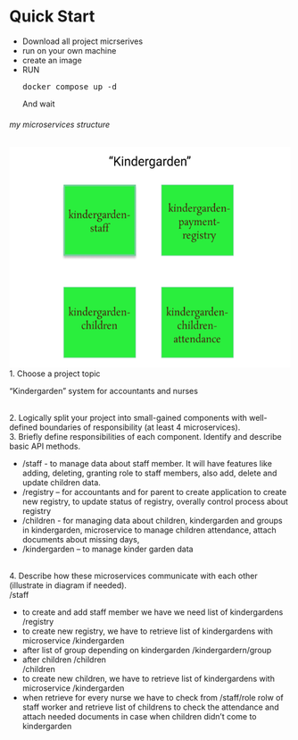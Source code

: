 <h1>Quick Start</h1>
<ul><li>
Download all project micrserives
</li><li>
run on your own machine
</li><li>
create an image
</li><li>
RUN <pre>docker compose up -d</pre>
</li>
And wait
</ul>
<h6>my microservices structure </h6>
<img src = "https://github.com/balamanova/docker/blob/master/micro.png?raw=true" />
<br>1.    Choose a project topic
<p>“Kindergarden” system for accountants and nurses</p>
<br>2.    Logically split your project into small-gained components with well-defined boundaries of responsibility (at least 4 microservices).
<br>3.    Briefly define responsibilities of each component. Identify and describe basic API methods.
<ul>
    <li>  /staff -  to manage data about staff member. It will have features like adding, deleting, granting role to staff members, also add, delete and update children data.
    </li><li>   /registry – for accountants and for parent to create application to create new registry, to update status of registry, overally control process about registry
    </li><li>   /children - for managing data about children, kindergarden and groups in kindergarden, microservice to manage children attendance, attach documents about missing days, 
    </li><li>   /kindergarden – to manage kinder garden data</ul>
   <br> 4.    Describe how these microservices communicate with each other (illustrate in diagram if needed).
       <br> /staff 
       <ul> </li><li>  to create and add staff member we have we need list of kindergardens
       <br> /registry
        </li><li>    to create new registry, we have to retrieve list of kindergardens with microservice /kindergarden
        </li><li>    after list of group depending on kindergarden /kindergardern/group
        </li><li>   after children /children
      <br>  /children 
        </li><li>   to create new children, we have to retrieve list of kindergardens with microservice /kindergarden
        </li><li>   when retrieve for every nurse we have to check from /staff/role rolw of staff worker and retrieve list of childrens to check the attendance and attach needed documents in case when children didn’t come to kindergarden</li>
        </ul>
    


